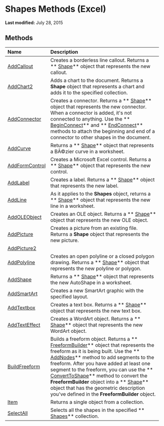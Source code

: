
# Shapes Methods (Excel)

 **Last modified:** July 28, 2015


## Methods



|**Name**|**Description**|
|:-----|:-----|
| [AddCallout](b98ea95d-210b-34cc-c999-e7ce0a3e3a72.md)| Creates a borderless line callout. Returns a ** [Shape](8f01fcd1-b7d9-5216-2de5-40fb6648a403.md)** object that represents the new callout.|
| [AddChart2](2d4569df-2f77-40d5-5f81-859e13e0abb7.md)|Adds a chart to the document. Returns a  **Shape** object that represents a chart and adds it to the specified collection.|
| [AddConnector](7ea648eb-ac6b-981d-652b-40cea1b3a8da.md)|Creates a connector. Returns a  ** [Shape](8f01fcd1-b7d9-5216-2de5-40fb6648a403.md)** object that represents the new connector. When a connector is added, it's not connected to anything. Use the ** [BeginConnect](f2539299-1b35-7cf9-d315-9df76299fc8b.md)** and ** [EndConnect](c8cc392c-8a54-99ed-ffdd-e5173792408f.md)** methods to attach the beginning and end of a connector to other shapes in the document.|
| [AddCurve](745c62fe-5a62-7ef7-6dc8-d34cada4e57d.md)|Returns a  ** [Shape](8f01fcd1-b7d9-5216-2de5-40fb6648a403.md)** object that represents a BÃ©zier curve in a worksheet.|
| [AddFormControl](c1654020-630c-b988-54f1-99a2f2a93e56.md)|Creates a Microsoft Excel control. Returns a  ** [Shape](8f01fcd1-b7d9-5216-2de5-40fb6648a403.md)** object that represents the new control.|
| [AddLabel](eb0bfb2a-51ab-ce65-0ef2-aa964d3b08ba.md)|Creates a label. Returns a  ** [Shape](8f01fcd1-b7d9-5216-2de5-40fb6648a403.md)** object that represents the new label.|
| [AddLine](f2186af3-c28a-4196-a00e-00cc66d28f71.md)|As it applies to the  **Shapes** object, returns a ** [Shape](8f01fcd1-b7d9-5216-2de5-40fb6648a403.md)** object that represents the new line in a worksheet.|
| [AddOLEObject](6e73970f-3c2d-0e4d-8974-14e478bf489a.md)|Creates an OLE object. Returns a  ** [Shape](8f01fcd1-b7d9-5216-2de5-40fb6648a403.md)** object that represents the new OLE object.|
| [AddPicture](50a46fce-e87d-d5a8-3218-7843788f82bb.md)|Creates a picture from an existing file. Returns a  **Shape** object that represents the new picture.|
| [AddPicture2](89990ad0-efbc-4262-9ab9-c00c7deac9b5.md)||
| [AddPolyline](b9caacf9-c87c-224e-c948-a96aceb3a0ee.md)|Creates an open polyline or a closed polygon drawing. Returns a  ** [Shape](8f01fcd1-b7d9-5216-2de5-40fb6648a403.md)** object that represents the new polyline or polygon.|
| [AddShape](5d08e6d5-2875-795a-8fe1-f4032d4d3fc0.md)|Returns a  ** [Shape](8f01fcd1-b7d9-5216-2de5-40fb6648a403.md)** object that represents the new AutoShape in a worksheet.|
| [AddSmartArt](e18a53ef-7649-34be-a264-aa545dd3d012.md)|Creates a new SmartArt graphic with the specified layout. |
| [AddTextbox](c594be81-95e6-37da-2c55-418f11ad7554.md)|Creates a text box. Returns a  ** [Shape](8f01fcd1-b7d9-5216-2de5-40fb6648a403.md)** object that represents the new text box.|
| [AddTextEffect](ace2bd71-455d-d187-7fb0-77eed879ff95.md)|Creates a WordArt object. Returns a  ** [Shape](8f01fcd1-b7d9-5216-2de5-40fb6648a403.md)** object that represents the new WordArt object.|
| [BuildFreeform](0eec4b87-1a40-1e60-a66a-a8bb2b2f7efa.md)|Builds a freeform object. Returns a  ** [FreeformBuilder](91c779ac-69bc-3b68-8ecb-1f9cc8e5b20e.md)** object that represents the freeform as it is being built. Use the ** [AddNodes](8fff188d-1c47-87f0-8388-2b12534e82c2.md)** method to add segments to the freeform. After you have added at least one segment to the freeform, you can use the ** [ConvertToShape](2084277d-7e6a-5675-8e46-17522c3228eb.md)** method to convert the **FreeformBuilder** object into a ** [Shape](8f01fcd1-b7d9-5216-2de5-40fb6648a403.md)** object that has the geometric description you've defined in the **FreeformBuilder** object.|
| [Item](efd7e247-5976-95b1-3365-34997feb323f.md)|Returns a single object from a collection.|
| [SelectAll](322f53c0-3a01-ce08-6112-89447f5ce686.md)|Selects all the shapes in the specified  ** [Shapes](f9c6548c-d028-1b70-a11c-c4b45ff19177.md)** collection.|
